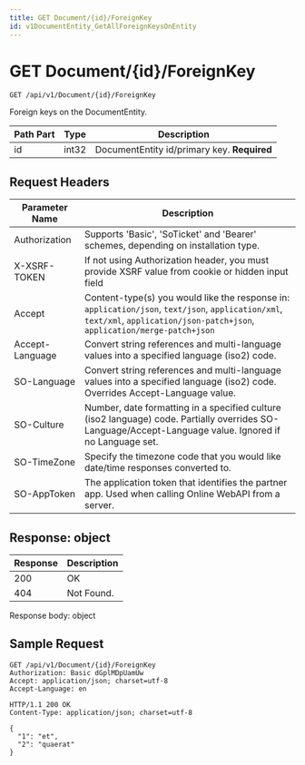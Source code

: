 ```yaml
---
title: GET Document/{id}/ForeignKey
id: v1DocumentEntity_GetAllForeignKeysOnEntity
---
```


# GET Document/{id}/ForeignKey

```http
GET /api/v1/Document/{id}/ForeignKey
```

Foreign keys on the DocumentEntity.






| Path Part | Type | Description |
|-----------|------|-------------|
| id | int32 | DocumentEntity id/primary key. **Required** |



## Request Headers

| Parameter Name | Description |
|----------------|-------------|
| Authorization  | Supports 'Basic', 'SoTicket' and 'Bearer' schemes, depending on installation type. |
| X-XSRF-TOKEN   | If not using Authorization header, you must provide XSRF value from cookie or hidden input field |
| Accept         | Content-type(s) you would like the response in: `application/json`, `text/json`, `application/xml`, `text/xml`, `application/json-patch+json`, `application/merge-patch+json` |
| Accept-Language | Convert string references and multi-language values into a specified language (iso2) code. |
| SO-Language | Convert string references and multi-language values into a specified language (iso2) code. Overrides Accept-Language value. |
| SO-Culture | Number, date formatting in a specified culture (iso2 language) code. Partially overrides SO-Language/Accept-Language value. Ignored if no Language set. |
| SO-TimeZone | Specify the timezone code that you would like date/time responses converted to. |
| SO-AppToken | The application token that identifies the partner app. Used when calling Online WebAPI from a server. |


## Response: object



| Response | Description |
|----------------|-------------|
| 200 | OK |
| 404 | Not Found. |

Response body: object


## Sample Request

```http!
GET /api/v1/Document/{id}/ForeignKey
Authorization: Basic dGplMDpUamUw
Accept: application/json; charset=utf-8
Accept-Language: en
```

```http_
HTTP/1.1 200 OK
Content-Type: application/json; charset=utf-8

{
  "1": "et",
  "2": "quaerat"
}
```